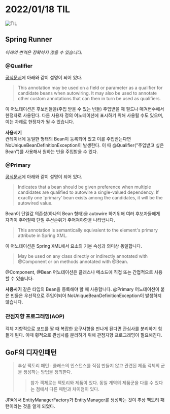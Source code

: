 # 2022/01/18 TIL

![TIL](https://user-images.githubusercontent.com/35131529/149957056-4afbb44b-ab6e-480f-af36-4a1efc5ca667.png)

## Spring Runner

_아래의 번역은 정확하지 않을 수 있습니다._

### @Qualifier

[공식문서](https://docs.spring.io/spring-framework/docs/current/javadoc-api/org/springframework/beans/factory/annotation/Qualifier.html)에 아래와 같이 설명이 되어 있다.

> This annotation may be used on a field or parameter as a qualifier for candidate beans when autowiring. It may also be used to annotate other custom annotations that can then in turn be used as qualifiers.

이 어노테이션은 후보빈들을(주입 받을 수 있는 빈들) 주입받을 때 필드나 매겨변수에서 한정자로 사용된다. 다른 사용자 정의 어노테이션에 표시하기 위해 사용될 수도 있으며, 이는 차례로 한정자가 될 수 있습니다.

**사용시기**  
컨테이너에 동일한 형태의 Bean이 등록되어 있고 이를 주입반는다면 NoUniqueBeanDefinitionException이 발생한다. 이 때
@Qualifier("주입받고 싶은 Bean")를 사용해서 원하는 빈을 주입받을 수 있다.

### @Primary

[공식문서](https://docs.spring.io/spring-framework/docs/current/javadoc-api/org/springframework/context/annotation/Primary.html)에 아래와 같이 설명이 되어 있다.

> Indicates that a bean should be given preference when multiple candidates are qualified to autowire a single-valued dependency. If exactly one 'primary' bean exists among the candidates, it will be the autowired value.

Bean이 단일값 의존성(하나의 Bean 형태)을 autowire 하기위해 여러 후보자들에게 자격이 주어질때 단일 우선순위가 주어져야함을 나타냅니다.

> This annotation is semantically equivalent to the <bean> element's primary attribute in Spring XML.

이 어노테이션은 Spring XML에서 <bean> 요소의 기본 속성과 의미상 동일합니다.

> May be used on any class directly or indirectly annotated with @Component or on methods annotated with @Bean.

@Component, @Bean 어노테이션은 클래스나 메소드에 직접 또는 간접적으로 사용할 수 있습니다.

**사용시기**
같은 타입의 Bean을 등록해야 할 때 사용합니다. @Primary 어노테이션이 붙은 빈들은 우선적으로 주입이되어 NoUniqueBeanDefinitionException이 발생하지 않습니다.

### 관점지향 프로그래밍(AOP)

객체 지향적으로 코드를 짤 때 복잡한 요구사항을 만나게 된다면 관심사를 분리하기 힘들게 된다. 이때 횡적으로 관심사를 분리하기 위해 관점지향 프로그래밍이 필요해진다.

## GoF의 디자인패턴

> 추상 팩토리 패턴 : 클래스의 인스턴스를 직접 만들지 않고 관련된 제품 객체의 군을 생성하는 방법을 정의한다.
>
> > 참가 객체로는 팩토리와 제품이 있다.
> > 동일 계역의 제품군을 다룰 수 있다는 점에서 다른 패턴과 차이점이 있다.

JPA에서 EntityManagerFactory가 EntityManager를 생성하는 것이 추상 팩토리 패턴이라는 것을 알게 되었다.
